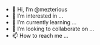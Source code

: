- 👋 Hi, I’m @mezterious
- 👀 I’m interested in ...
- 🌱 I’m currently learning ...
- 💞️ I’m looking to collaborate on ...
- 📫 How to reach me ...

<!---
mezterious/mezterious is a ✨ special ✨ repository because its `README.md` (this file) appears on your GitHub profile.
You can click the Preview link to take a look at your changes.
--->
